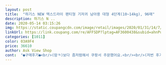 ```yaml
---
layout: post 
title:  "하기스 NEW 맥스드라이 팬티형 기저귀 남아용 대형 4단계(10~14kg), 96매" 
description: 하기스 N ..
date: 2020-05-14 03:15:26 
img: https://static.coupangcdn.com/image/retail/images/2020/01/31/14/7/24605543-dfcd-40b5-8d01-3106b52583d3.jpg 
linkUrl: https://link.coupang.com/re/AFFSDP?lptag=AF3600438&subid=ahnPublicAsk&pageKey=1223809919&itemId=2215377509&vendorItemId=70213130600&traceid=V0-113-1722b97331e6e6d7 
categories: [1011] 
color: 03A9F4 
price: 36610 
author: Ask View Shop 
cont:  "●구매후기●<br/>(맘ㅋ)보다 좀저렴해서 쿠팡서 주문했어요.<br/><br/>(저번 후기쓸때와 달리 다시 할인적용이 되고있네요)<br/>/<br/>1단계부터 사용하고 있어요<br/>가랑이랑 밑에 늘어짐정도는 딱맞는데.<br/>.<br/><br/>곧7갤되는 아기인데 9키로거든요.<br/>.<br/>  어느기저귀든 팬티든 밴드든 4단계는 무조건 다 맞는데.<br/>.<br/><br/>그런느낌이 있는것같아요 좋아요.<br/><br/>그리고 기존에 앞 이라고 프린팅된 글씨체가 더작아지고 상단구석으로 밀려나있어서 처음에 앞이 어딘지 한참 해맸네요... <br/>ㅋ<br/>그외에만 채우고 얼릉 써버려야겠어요.<br/> 갯수도 많아서 줄지도않네요... <br/>ㅜㅜ 언제다씁니까.<br/>.<br/>다쓸날이 오긴오겠죠.<br/>.<br/><br/>그정도는 어느걸써도 감당해야하는거라 생각해요.<br/><br/>근데 밴드는 밤기저귀로 충분한데 이 팬티형은 입히고 재우면 다음날 왼쪽 배랑 사타구니쪽으로 쉬가 새요.<br/> 그것만아니면 나름 잘쓸것같아요.<br/> 팬티기저귀도 허리 밴드를 밴드형처럼 주름잡아주심 참좋을것같아요.<br/> 저는 아무래도 이점이 너무아쉽네요.<br/> 매리트없는 양쪽 찍찍이밴드 없애시고 허리에 주름넣어주세요!!! 불편하면 안쓰면그만이겠지만, 맥스드라이는 겉이 안축축해지는게 참 좋거든요.<br/>.<br/>기저귀 뒷처리할때도 돌돌말아서 테이프 찍 붙이는게 편해요.<br/> 이 기저귀 개발자분은 애 안키워보신 분인가봐요... <br/>ㅜㅜㅜ<br/>근데 이상하게 주문하고 보니 다시 가격이 올랐네요<br/>근데 첫번째꺼 입히자마자 읭??! 느낌상 밑위가 좀 짧아진거 같다는 느낌이들어서 이전 맥스드라이랑 리뉴얼제품과 곂쳐 대보니 정말 약간 짧아졌네요.<br/>.<br/><br/>글자 색체만이라도 튀었더라면 잘찾을수있었을텐데 아쉽습니다.<br/><br/>기저귀 몇가지 써봤는데 그래도 맥스드라이가 젤 나은것같길래.<br/>.<br/><br/>기저귀가 쉬가 한가득해서 무거울때면 왠지 뿌듯한 느낌이 들기도 하네요ㅋㅋ<br/>기존에 쓰던 팬티기저귀 XL사이즈랑 밴드주름 비교사진 올려요.<br/>.<br/> 밴드주름이 거의 없으니 기저귀 채우고 양옆 찍찍이 밴드 다시땠다가 꽉조이게 다시붙였는데.<br/>.<br/>  그래도 이게 신축성이 좋지않으니 헐렁했는지 애가 응가하니 응가가 등위로 다 올라와서... <br/>ㅜㅜㅜㅜㅜ 옷이며 기저귀 갈이대며 죄다 똥칠해서 똥폭탄 똥테러맞았습니다.<br/>.<br/>ㅜ 그리구 쓰다보니 맥스드라이 장점이 밑위가 길다는거였는데.<br/>.<br/>  이건 밴드보다 밑위가 짧아서 특히 등쪽이 아슬아슬해요... <br/>ㅜ<br/>다른 기저귀로는 한번정도는 갈아줘야할 정도지만 맥스는 정말 흡수력이 짱이에요<br/>다른 기저귀보다  싸이즈도 살짝 큰느낌이라 응가도 절대 세지 않아요ㅋ<br/>두팩을 이렇게써야된다 생각하니 스트레스네요.<br/>.<br/>ㅠ3단계를 다시 주문해야되나.<br/>.<br/> 그러기엔 4단계가 사타구니부분 조임도 잘맞고 밑에 늘어짐도 딱좋은데.<br/>.<br/><br/>리뉴얼 느낌은 이전꺼다쓰면 뜯어 써보고 다시후기 쓰러올게오<br/>맥스드라이 지금껏 밴드만쓰다가 너무좋아서 팬티사려는 순간 리뉴얼됐다고 해서 이거샀는데.<br/>.<br/><br/>맥스드라이가 제가써본 기저귀 몇중에선 흡수력이 갑인데.<br/>.<br/> 안타깝습니다.<br/>.<br/><br/>무튼 아기 기저귀 발진 한번도 없이 아주 잘 사용중입니다^^<br/>밑은 예상보다작고 허리는 예상보다커요<br/>바쁜와중에 남깁니다.<br/>.<br/><br/>밤새 차고 있다가 아침에 일어나도 전혀 세지않고 아기 엉덩이도 뽀송뽀송하니 너무 만족하고 잘사용하고 있어요<br/>사이즈 교체할때가되서 이참에 한단계 위로가볼까 하다가... <br/><br/>사진추가해서 추가글올립니다.<br/>.<br/><br/>상품평에 예상보다 커요 작아요가있는데 둘다해당되네요.<br/>.<br/><br/>속상합니다정말.<br/>.<br/><br/>써보니 허리커서 다시붙이는건 적응이돼서 괜찮구요.<br/><br/>아 근데 이번에 리뉴얼된 기저귀는 엉덩이쪽 숫자가 흐리고 압쪽에 빨간색으로 하기스가 써있는데 기존에 사용하던것과 달라서 첨엔 앞뒤가 좀 헷갈렸네요ㅋㅋ<br/>아.<br/>.<br/>사진이.<br/>.<br/>담에 제대로 찍어서 다시 올릴게욥ㅋㅋ<br/>아기가 똥오줌 가리고 기저귀 땔때까지 전 맥스만 쓰려구요^^<br/>아기가 밤에 잘때는 기저귀 갈아주기 힘들잖아요<br/>아무튼 리뉴얼된 맥스드라이팬티형 전반적으로 만족입니다.<br/><br/>아직은 좀더 쓰자하고 사이즈는 그대로 갔는데 얇고 가벼워져서<br/>옆구리 주름때문에 배랑 등주름을 이런식으로 만드셨나본데.<br/>.<br/>왜 이렇게만들었을까요.<br/>.<br/><br/>오늘아침엔 일어나보니 오줌이 또 배위로 가랑이로 새가지고... <br/>ㅜㅜㅜㅜ옷 다젖고  다벗기고 닦이고 정말.<br/>.<br/>ㅜ 간신히 이불빨래는 면함요.<br/>.<br/><br/>육아하는데있어 스피드와 간편한게 생명인데 진심 기저귀갈때마다 한숨나오네요.<br/>.<br/>편하려고팬티산건데 .<br/><br/>음 리뉴얼 전부터 계속쓰던거라.<br/>.<br/><br/>음 리뉴얼 전이랑 크게 달라진건 없겠죠뭐<br/>이 기저귀가 원래그런건지.<br/>.<br/><br/>이기저귀는 잘때랑 응가할 타이밍엔 채우면 참사가 일어나네요.<br/>.<br/><br/>이부분은 좀 아쉽습니다ㅜㅜ밤기저귀용으로 쓰는 입장에선.<br/>.<br/>^^;<br/>이제 10개이상 사용중에 있어요.<br/><br/>입힐때는 늘어나지않아 힘들고 입혀놓으면 허리가 헐렁해서 기저귀 입히고 찍찍이 뗐다가 다시 붙여야되니 진심 너무불편해요.<br/>.<br/> 그렇게해도 허리가 잘안맞고.<br/>.<br/><br/>재질이 상당히 야들야들 부드러워졌고 가볍고<br/>저 나름 한꼼꼼해서 다른엄마들이 샌다는 기저귀쓸때도 저희아긴  샌적이 없는데 이건정말... <br/>ㅜㅜ 육아하느라 바쁘고 지친 엄마들을위해 쓰기편하게좀 만들어주세요.<br/>.<br/>ㅜㅜ<br/>저희아기는 맥스드라이를 밤기저귀와 외출용 으로 써요.<br/><br/>전에쓰던게 좀남은상태라 아직 안뜯었어요.<br/><br/>종종 잘때 새요.<br/> 소변양이 많거나 자는 자세가 안좋으면 위로 새요<br/>진짜팬티같은느낌이에요<br/>추가 두번째.<br/><br/>추가.<br/>.<br/><br/>큰기대 안했는데 왠걸 좀더 보안이 되어 나오긴했네요^^<br/>피부에 자극없고 엉덩이골이 깊은편인 아기인데도 뚕꾜에 큰발진없어서 만족하며 오랫동안 사용중이에요.<br/><br/>하.<br/>.<br/><br/>하기스 열일하네용^^감사가격할인만 쭈욱 해주세요<br/>하기스 이것저것 다 사용해봤는데 전 맥스가 최고 좋은것 같아요<br/>허리 주름이 거의 없고 양옆구리에 주름(찍찍이 밴드)이있는데, 이게 배쪽이랑 등쪽이 주름이거의없어서 신축성이 없다보니<br/>현재 11개월 아기인데 아기가 키도 몸무게도 상위 1프로라 (키 81몸무게 12키로)벌써 4단계 쓴지 한참됐어요<br/>확실히 맥스드라이는 흡수력은 갑인듯해요.<br/> 많은양의 쉬를 받아내도 겉이 축축하질않네요.<br/> 이점은 정말좋아요.<br/> 근데 밑위가 짧아서(특히 등쪽) 응가하면 아슬아슬해요.<br/> 등뒤로 똥 두번샜네요.<br/>.<br/>그럴때마다 옷에도 다묻어서 몸무게많이 나가는 부쩍 큰 아기를 혼자힘으로 겨우겨우 옷 벗기다가 똥이 다른곳까지 다묻고 애는 통곡하고... <br/>.<br/>하... <br/>응가샐때마다 전쟁이 따로없는.<br/>.<br/>다시생각해도 스팀이.<br/>.<br/><br/>후기보고 리뉴얼된후 좀 여유가 있는것같다고 하셔서<br/>" 
---
```

